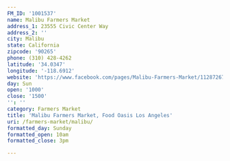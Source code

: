 ```yaml
---
FM_ID: '1001537'
name: Malibu Farmers Market
address_1: 23555 Civic Center Way
address_2: ''
city: Malibu
state: California
zipcode: '90265'
phone: (310) 428-4262
latitude: '34.0347'
longitude: '-118.6912'
website: 'https://www.facebook.com/pages/Malibu-Farmers-Market/112872675433982'
day: Sun
open: '1000'
close: '1500'
'': ''
category: Farmers Market
title: 'Malibu Farmers Market, Food Oasis Los Angeles'
uri: /farmers-market/malibu/
formatted_day: Sunday
formatted_open: 10am
formatted_close: 3pm

---
```


